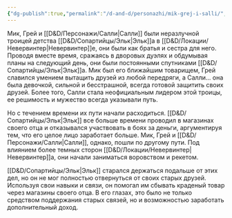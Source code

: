 ```yaml
---
{"dg-publish":true,"permalink":"/d-and-d/personazhi/mik-grej-i-salli/","created":"2023-07-16T06:51:58.000+04:00","updated":"2023-12-27T22:56:47.633+04:00"}
---
```



Мик, Грей и [[D&D/Персонажи/Салли\|Салли]] были неразлучной троицей детства [[D&D/Сопартийцы/Эльк\|Эльк]]а в [[D&D/Локации/Невервинтер\|Невервинтер]]е, они были как братья и сестра для него. Проводя вместе время, сражаясь в дворовых дуэлях и обдумывая планы на следующий день, они были постоянными спутниками [[D&D/Сопартийцы/Эльк\|Эльк]]а. Мик был его ближайшим товарищем, Грей славился умением вытащить друзей из любой передряги, а Салли... она была девочкой, сильной и бесстрашной, всегда готовой защитить своих друзей. Более того, Салли стала неофициальным лидером этой троицы, ее решимость и мужество всегда указывали путь.

Но с течением времени их пути начали расходиться. [[D&D/Сопартийцы/Эльк\|Эльк]] все больше времени проводил в магазинах своего отца и отказывался участвовать в боях за деньги, аргументируя тем, что его целое лицо заработает больше. Мик, Грей и [[D&D/Персонажи/Салли\|Салли]], однако, пошли по другому пути. Под влиянием более темных сторон [[D&D/Локации/Невервинтер\|Невервинтер]]а, они начали заниматься воровством и рекетом.

[[D&D/Сопартийцы/Эльк\|Эльк]] старался держаться подальше от этих дел, но он не мог полностью отвернуться от своих старых друзей. Используя свои навыки и связи, он помогал им сбывать краденый товар через магазины своего отца. В его глазах, это было не только средством поддержания старых связей, но и возможностью заработать дополнительный доход.
